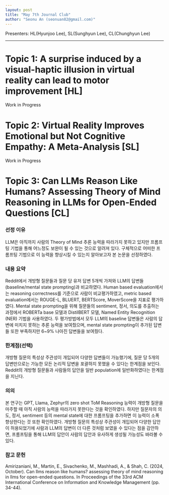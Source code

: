 ```yaml
---
layout: post
title: "May 7th Journal Club"
author: "Seonu An (seonuan82@gmail.com)"
---
```


Presenters: HL(Hyunjoo Lee), SL(Sunghyun Lee), CL(Chunghyun Lee) <br>

-----------------


# Topic 1: A surprise induced by a visual-haptic illusion in virtual reality can lead to motor improvement [HL]

Work in Progress



# Topic 2: Virtual Reality Improves Emotional but Not Cognitive Empathy: A Meta-Analysis [SL]

Work in Progress



# Topic 3: Can LLMs Reason Like Humans? Assessing Theory of Mind Reasoning in LLMs for Open-Ended Questions [CL]

### **선정 이유**

LLM은 아직까지 사람의 Theory of Mind 추론 능력을 따라가지 못하고 있지만 프롬프팅 기법을 통해 어느정도 보완이 될 수 있는 것으로 알려져 있다. 구체적으로 어떠한 프롬프팅 기법으로 이 능력을 향상시킬 수 있는지 알아보고자 본 논문을 선정하였다. 

### **내용 요약**

Reddit에서 개방형 질문들과 질문 당 유저 답변 5개씩 가져와 LLM의 답변들(baseline/mental state prompting)과 비교하였다. Human based evaluation에서는 reasoning correctness를 기준으로 사람이 비교평가하였고, metric based evaluation에서는 ROUGE-L, BLUERT, BERTScore, MoverScore을 지표로 평가하였다. Mental state prompting을 위해 질문들의 sentiment, 정서, 의도를 추출하는 과정에서 ROBERTa base 모델과 DistilBERT 모델, Named Entity Recognition (NER) 기법을 사용하였다. 두 평가방법에서 모두 LLM의 baseline 답변들은 사람의 답변에 미치지 못하는 추론 능력을 보여줬으며, mental state prompting이 추가된 답변들 또한 부족하지만 6~9% 나아진 답변들을 보여줬다. 

### **한계점(선택)**

개방형 질문의 특성상 주관성이 개입되어 다양한 답변들이 가능했기에, 질문 당 5개의 답변만으로는 가능한 모든 논리적 답변을 포괄하지 못했을 수 있다는 한계점을 보인다. 
Reddit의 개방형 질문들과 사람들의 답안을 일반 population에 일반화하였다는 한계점을 지닌다.

### **의의**

본 연구는 GPT, Llama, Zephyr의 zero shot ToM Reasoning 능력이 개방형 질문을 마주할 때 아직 사람의 능력을 따라가지 못한다는 것을 확인하였다. 하지만 질문자의 의도, 정서, sentiment 등의 mental state에 대한 프롬프팅을 추가하면 이 능력이 소폭 향상한다는 것 또한 확인하였다. 개방형 질문의 특성상 주관성이 개입되어 다양한 답안이 허용되었기에 사람과 LLM의 답변이 더 다른 것처럼 보였을 수 있다는 점을 감안하면, 프롬프팅을 통해 LLM의 답안이 사람의 답안과 유사하게 생성될 가능성도 바라볼 수 있다.  

### **참고 문헌**

Amirizaniani, M., Martin, E., Sivachenko, M., Mashhadi, A., & Shah, C. (2024, October). Can llms reason like humans? assessing theory of mind reasoning in llms for open-ended questions. In Proceedings of the 33rd ACM International Conference on Information and Knowledge Management (pp. 34-44).



